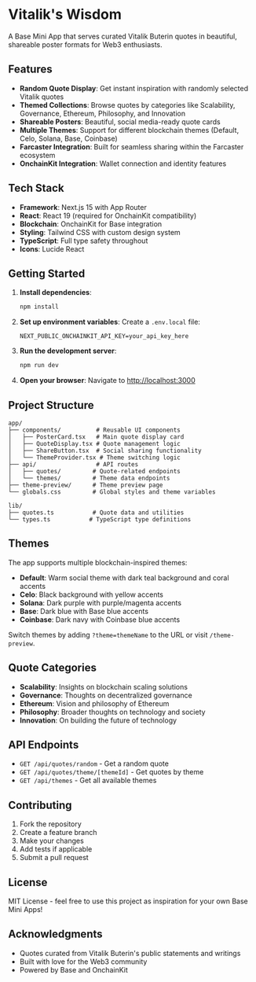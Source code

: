# Vitalik's Wisdom

A Base Mini App that serves curated Vitalik Buterin quotes in beautiful, shareable poster formats for Web3 enthusiasts.

## Features

- **Random Quote Display**: Get instant inspiration with randomly selected Vitalik quotes
- **Themed Collections**: Browse quotes by categories like Scalability, Governance, Ethereum, Philosophy, and Innovation
- **Shareable Posters**: Beautiful, social media-ready quote cards
- **Multiple Themes**: Support for different blockchain themes (Default, Celo, Solana, Base, Coinbase)
- **Farcaster Integration**: Built for seamless sharing within the Farcaster ecosystem
- **OnchainKit Integration**: Wallet connection and identity features

## Tech Stack

- **Framework**: Next.js 15 with App Router
- **React**: React 19 (required for OnchainKit compatibility)
- **Blockchain**: OnchainKit for Base integration
- **Styling**: Tailwind CSS with custom design system
- **TypeScript**: Full type safety throughout
- **Icons**: Lucide React

## Getting Started

1. **Install dependencies**:
   ```bash
   npm install
   ```

2. **Set up environment variables**:
   Create a `.env.local` file:
   ```
   NEXT_PUBLIC_ONCHAINKIT_API_KEY=your_api_key_here
   ```

3. **Run the development server**:
   ```bash
   npm run dev
   ```

4. **Open your browser**:
   Navigate to [http://localhost:3000](http://localhost:3000)

## Project Structure

```
app/
├── components/          # Reusable UI components
│   ├── PosterCard.tsx   # Main quote display card
│   ├── QuoteDisplay.tsx # Quote management logic
│   ├── ShareButton.tsx  # Social sharing functionality
│   └── ThemeProvider.tsx # Theme switching logic
├── api/                 # API routes
│   ├── quotes/         # Quote-related endpoints
│   └── themes/         # Theme data endpoints
├── theme-preview/      # Theme preview page
└── globals.css         # Global styles and theme variables

lib/
├── quotes.ts           # Quote data and utilities
└── types.ts           # TypeScript type definitions
```

## Themes

The app supports multiple blockchain-inspired themes:

- **Default**: Warm social theme with dark teal background and coral accents
- **Celo**: Black background with yellow accents
- **Solana**: Dark purple with purple/magenta accents
- **Base**: Dark blue with Base blue accents
- **Coinbase**: Dark navy with Coinbase blue accents

Switch themes by adding `?theme=themeName` to the URL or visit `/theme-preview`.

## Quote Categories

- **Scalability**: Insights on blockchain scaling solutions
- **Governance**: Thoughts on decentralized governance
- **Ethereum**: Vision and philosophy of Ethereum
- **Philosophy**: Broader thoughts on technology and society
- **Innovation**: On building the future of technology

## API Endpoints

- `GET /api/quotes/random` - Get a random quote
- `GET /api/quotes/theme/[themeId]` - Get quotes by theme
- `GET /api/themes` - Get all available themes

## Contributing

1. Fork the repository
2. Create a feature branch
3. Make your changes
4. Add tests if applicable
5. Submit a pull request

## License

MIT License - feel free to use this project as inspiration for your own Base Mini Apps!

## Acknowledgments

- Quotes curated from Vitalik Buterin's public statements and writings
- Built with love for the Web3 community
- Powered by Base and OnchainKit
